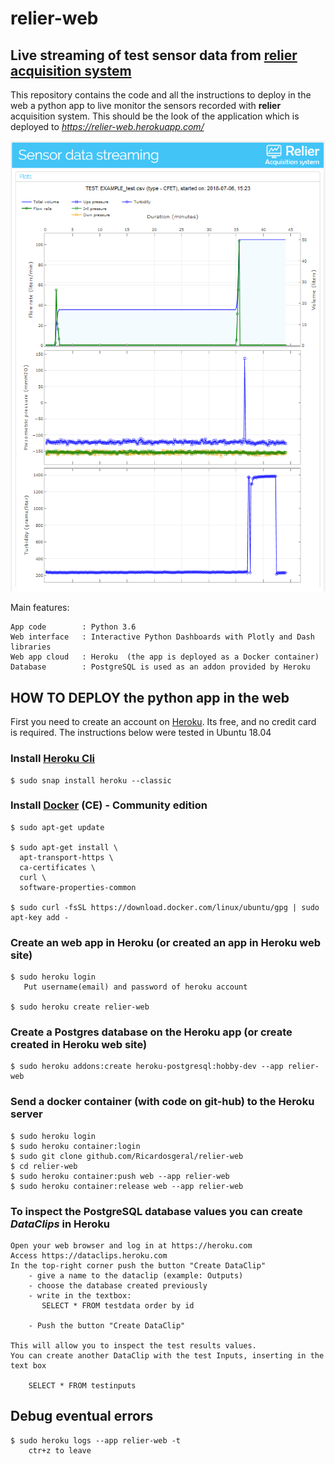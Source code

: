 # relier-web

## Live streaming of test sensor data from [relier acquisition system](https://github.com/Ricardosgeral/relier)

This repository contains the code and all the instructions to deploy in the web a python app to live monitor 
the sensors recorded with **relier** acquisition system. This should be the look of the application which is deployed to
*https://relier-web.herokuapp.com/*


![relier-web](images/website.png)


Main features:

    App code        : Python 3.6
    Web interface   : Interactive Python Dashboards with Plotly and Dash libraries
    Web app cloud   : Heroku  (the app is deployed as a Docker container)
    Database        : PostgreSQL is used as an addon provided by Heroku       
    

## HOW TO DEPLOY the python app in the web


First you need to create an account on [Heroku](https://www.heroku.com/). Its free, and no credit card is required.
The instructions below were tested in Ubuntu 18.04 

### Install [Heroku Cli](https://devcenter.heroku.com/articles/heroku-cli)
    
    $ sudo snap install heroku --classic

### Install [Docker](https://docs.docker.com/) (CE) - Community edition
    
    $ sudo apt-get update
    
    $ sudo apt-get install \
      apt-transport-https \
      ca-certificates \
      curl \
      software-properties-common
      
    $ sudo curl -fsSL https://download.docker.com/linux/ubuntu/gpg | sudo apt-key add -


### Create an web app in Heroku (or created an app in Heroku web site)

    $ sudo heroku login
       Put username(email) and password of heroku account
    
    $ sudo heroku create relier-web
    
### Create a Postgres database on the Heroku app (or create created in Heroku web site)

    $ sudo heroku addons:create heroku-postgresql:hobby-dev --app relier-web

### Send a docker container (with code on git-hub) to the Heroku server

    $ sudo heroku login
    $ sudo heroku container:login
    $ sudo git clone github.com/Ricardosgeral/relier-web
    $ cd relier-web
    $ sudo heroku container:push web --app relier-web
    $ sudo heroku container:release web --app relier-web
 
        
### To inspect the PostgreSQL database values you can create *DataClips* in Heroku

    Open your web browser and log in at https://heroku.com
    Access https://dataclips.heroku.com
    In the top-right corner push the button "Create DataClip"
        - give a name to the dataclip (example: Outputs) 
        - choose the database created previously
        - write in the textbox:
           SELECT * FROM testdata order by id
           
        - Push the button "Create DataClip"

    This will allow you to inspect the test results values. 
    You can create another DataClip with the test Inputs, inserting in the text box 
    
        SELECT * FROM testinputs
        
            
## Debug eventual errors

    $ sudo heroku logs --app relier-web -t
        ctr+z to leave